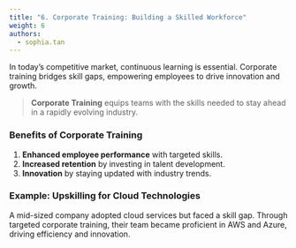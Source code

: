 ```yaml
---
title: "6. Corporate Training: Building a Skilled Workforce"
weight: 6
authors:
  - sophia.tan
---
```


In today’s competitive market, continuous learning is essential. Corporate training bridges skill gaps, empowering employees to drive innovation and growth.

> **Corporate Training** equips teams with the skills needed to stay ahead in a rapidly evolving industry.

### Benefits of Corporate Training

1. **Enhanced employee performance** with targeted skills.
2. **Increased retention** by investing in talent development.
3. **Innovation** by staying updated with industry trends.

### Example: Upskilling for Cloud Technologies

A mid-sized company adopted cloud services but faced a skill gap. Through targeted corporate training, their team became proficient in AWS and Azure, driving efficiency and innovation.
